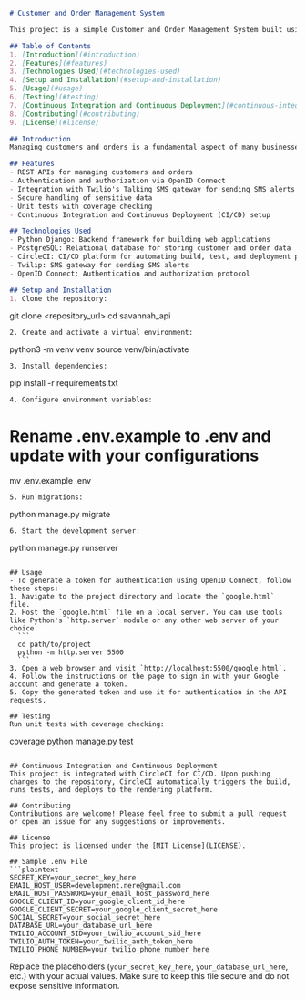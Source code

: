 ```markdown
# Customer and Order Management System

This project is a simple Customer and Order Management System built using Python Django. It provides REST APIs for managing customers and orders, along with authentication and authorization using OpenID Connect. Additionally, it integrates with the Twilio's SMS gateway to send SMS alerts to customers when orders are added as well as emails.

## Table of Contents
1. [Introduction](#introduction)
2. [Features](#features)
3. [Technologies Used](#technologies-used)
4. [Setup and Installation](#setup-and-installation)
5. [Usage](#usage)
6. [Testing](#testing)
7. [Continuous Integration and Continuous Deployment](#continuous-integration-and-continuous-deployment)
8. [Contributing](#contributing)
9. [License](#license)

## Introduction
Managing customers and orders is a fundamental aspect of many businesses. This project aims to provide a simple yet efficient system for handling customer and order data through a REST API. It ensures secure authentication and authorization using OpenID Connect and sends SMS alerts to customers upon order creation.

## Features
- REST APIs for managing customers and orders
- Authentication and authorization via OpenID Connect
- Integration with Twilio's Talking SMS gateway for sending SMS alerts to customers
- Secure handling of sensitive data
- Unit tests with coverage checking
- Continuous Integration and Continuous Deployment (CI/CD) setup

## Technologies Used
- Python Django: Backend framework for building web applications
- PostgreSQL: Relational database for storing customer and order data
- CircleCI: CI/CD platform for automating build, test, and deployment processes
- Twilip: SMS gateway for sending SMS alerts
- OpenID Connect: Authentication and authorization protocol

## Setup and Installation
1. Clone the repository:
   ```
   git clone <repository_url>
   cd savannah_api
   ```
2. Create and activate a virtual environment:
   ```
   python3 -m venv venv
   source venv/bin/activate
   ```
3. Install dependencies:
   ```
   pip install -r requirements.txt
   ```
4. Configure environment variables:
   ```
   # Rename .env.example to .env and update with your configurations
   mv .env.example .env
   ```
5. Run migrations:
   ```
   python manage.py migrate
   ```
6. Start the development server:
   ```
   python manage.py runserver
   ```

## Usage
- To generate a token for authentication using OpenID Connect, follow these steps:
  1. Navigate to the project directory and locate the `google.html` file.
  2. Host the `google.html` file on a local server. You can use tools like Python's `http.server` module or any other web server of your choice.
     ```
     cd path/to/project
     python -m http.server 5500
     ```
  3. Open a web browser and visit `http://localhost:5500/google.html`.
  4. Follow the instructions on the page to sign in with your Google account and generate a token.
  5. Copy the generated token and use it for authentication in the API requests.

## Testing
Run unit tests with coverage checking:
```

coverage python manage.py test

```

## Continuous Integration and Continuous Deployment
This project is integrated with CircleCI for CI/CD. Upon pushing changes to the repository, CircleCI automatically triggers the build, runs tests, and deploys to the rendering platform.

## Contributing
Contributions are welcome! Please feel free to submit a pull request or open an issue for any suggestions or improvements.

## License
This project is licensed under the [MIT License](LICENSE).

## Sample .env File
```plaintext
SECRET_KEY=your_secret_key_here
EMAIL_HOST_USER=development.nere@gmail.com
EMAIL_HOST_PASSWORD=your_email_host_password_here
GOOGLE_CLIENT_ID=your_google_client_id_here
GOOGLE_CLIENT_SECRET=your_google_client_secret_here
SOCIAL_SECRET=your_social_secret_here
DATABASE_URL=your_database_url_here
TWILIO_ACCOUNT_SID=your_twilio_account_sid_here
TWILIO_AUTH_TOKEN=your_twilio_auth_token_here
TWILIO_PHONE_NUMBER=your_twilio_phone_number_here

```

Replace the placeholders (`your_secret_key_here`, `your_database_url_here`, etc.) with your actual values. Make sure to keep this file secure and do not expose sensitive information.
```
